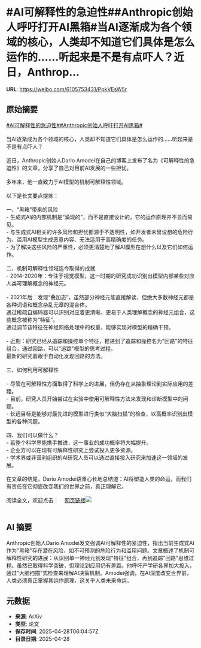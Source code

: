 # #AI可解释性的急迫性##Anthropic创始人呼吁打开AI黑箱#当AI逐渐成为各个领域的核心，人类却不知道它们具体是怎么运作的……听起来是不是有点吓人？近日，Anthrop...

**URL**: https://weibo.com/6105753431/PpkVEsW5r

## 原始摘要

<a href="https://m.weibo.cn/search?containerid=231522type%3D1%26t%3D10%26q%3D%23AI%E5%8F%AF%E8%A7%A3%E9%87%8A%E6%80%A7%E7%9A%84%E6%80%A5%E8%BF%AB%E6%80%A7%23&amp;extparam=%23AI%E5%8F%AF%E8%A7%A3%E9%87%8A%E6%80%A7%E7%9A%84%E6%80%A5%E8%BF%AB%E6%80%A7%23" data-hide=""><span class="surl-text">#AI可解释性的急迫性#</span></a><a href="https://m.weibo.cn/search?containerid=231522type%3D1%26t%3D10%26q%3D%23Anthropic%E5%88%9B%E5%A7%8B%E4%BA%BA%E5%91%BC%E5%90%81%E6%89%93%E5%BC%80AI%E9%BB%91%E7%AE%B1%23&amp;extparam=%23Anthropic%E5%88%9B%E5%A7%8B%E4%BA%BA%E5%91%BC%E5%90%81%E6%89%93%E5%BC%80AI%E9%BB%91%E7%AE%B1%23" data-hide=""><span class="surl-text">#Anthropic创始人呼吁打开AI黑箱#</span></a><br><br>当AI逐渐成为各个领域的核心，人类却不知道它们具体是怎么运作的……听起来是不是有点吓人？<br><br>近日，Anthropic创始人Dario Amodei在自己的博客上发布了名为《可解释性的急迫性》的文章，分享了自己对目前AI发展的一些担忧。<br><br>多年来，他一直致力于AI模型的机制可解释性领域。<br><br>以下是长文要点提炼：<br><br>一、“黑箱”带来的风险<br>- 生成式AI的内部机制是“涌现的”，而不是直接设计的，它的运作原理并不显而易见。<br>- 与生成式AI相关的许多风险和担忧都源于不透明性，如开发者未曾设想的危险行为、滥用AI模型生成恶意内容、无法适用于高精确度的任务。<br>- 为了解决这些风险的严重性，必须更清楚地了解AI模型在想什么以及它们如何运作。<br><br>二、机制可解释性领域迄今取得的成就<br>- 2014-2020年：专注于视觉模型，这一时期的研究成功识别出模型内部某些对应人类可理解概念的神经元。<br><br>- 2021年后：发现“叠加态”，虽然部分神经元能直接解读，但绝大多数神经元都是各种词语和概念杂乱无章的混合体。<br>通过稀疏自编码器可以识别对应着更清晰、更易于人类理解概念的神经元组合，这些概念被称为“特征”。<br>通过调节该特征在神经网络处理中的权重，能够实现对模型的精确干预。<br><br>- 近期：研究已经从追踪和操控单个特征，推进到了追踪和操控名为"回路"的特征组合，通过回路，可以"追踪"模型的思考过程。<br>最新的研究着眼于自动化发现回路的方法。<br><br>三、如何利用可解释性<br><br>- 尽管在可解释性方面取得了科学上的进展，但仍存在从抽象理论到实际应用的差距。<br>- 目前，研究人员开始尝试在实验中使用可解释性方法来发现和诊断模型中的问题。<br>- 长远目标是能够对最先进的模型进行类似“大脑扫描”的检查，以高概率识别出模型的各种问题。<br><br>四、我们可以做什么？<br>- 若整个科学界能携手推进，这一事业的成功概率将大幅提升。<br>- 企业方可以在现有可解释性研究上尝试投入更多资源。<br>- 学术界或非营利组织的AI研究人员可以通过直接投入研究来加速这一领域的发展。<br><br>在文章的结尾，Dario Amodei语重心长地总结道：AI将塑造人类的命运，而我们有责任在它彻底改变我们的世界之前，真正理解它。<br><br>阅读全文，欢迎点击：<a href="https://weibo.cn/sinaurl?u=https%3A%2F%2Fwww.darioamodei.com%2Fpost%2Fthe-urgency-of-interpretability" data-hide=""><span class="url-icon"><img style="width: 1rem;height: 1rem" src="https://h5.sinaimg.cn/upload/2015/09/25/3/timeline_card_small_web_default.png" referrerpolicy="no-referrer"></span><span class="surl-text">网页链接</span></a><img style="" src="https://tvax3.sinaimg.cn/large/006Fd7o3gy1i0wfaf887wj33g61eg1kx.jpg" referrerpolicy="no-referrer"><br><br>

## AI 摘要

Anthropic创始人Dario Amodei发文强调AI可解释性的紧迫性，指出当前生成式AI作为"黑箱"存在潜在风险，如不可预测的危险行为和滥用问题。文章概述了机制可解释性研究的进展：从识别单一神经元到发现"特征"组合，再到追踪"回路"思维过程。虽然已取得科学突破，但理论到应用仍有差距。他呼吁产学研各界加大投入，通过"大脑扫描"式检查来理解AI决策机制。Amodei强调，在AI深度改变世界前，人类必须真正掌握其运作原理，这关乎人类未来命运。

## 元数据

- **来源**: ArXiv
- **类型**: 论文
- **保存时间**: 2025-04-28T06:04:57Z
- **目录日期**: 2025-04-28
